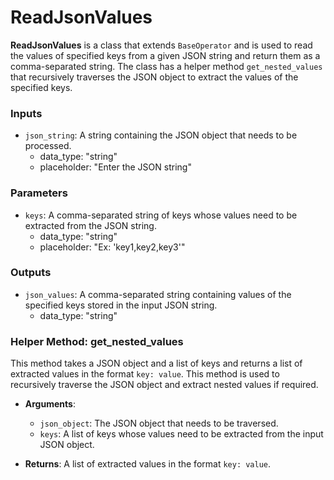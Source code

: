 # ReadJsonValues

**ReadJsonValues** is a class that extends `BaseOperator` and is used to read the values of specified keys from a given JSON string and return them as a comma-separated string. The class has a helper method `get_nested_values` that recursively traverses the JSON object to extract the values of the specified keys.

### Inputs

- `json_string`: A string containing the JSON object that needs to be processed.
    - data_type: "string"
    - placeholder: "Enter the JSON string"

### Parameters

- `keys`: A comma-separated string of keys whose values need to be extracted from the JSON string.
    - data_type: "string"
    - placeholder: "Ex: 'key1,key2,key3'"

### Outputs

- `json_values`: A comma-separated string containing values of the specified keys stored in the input JSON string.
    - data_type: "string"

### Helper Method: get_nested_values

This method takes a JSON object and a list of keys and returns a list of extracted values in the format `key: value`. This method is used to recursively traverse the JSON object and extract nested values if required.

- **Arguments**:
    - `json_object`: The JSON object that needs to be traversed.
    - `keys`: A list of keys whose values need to be extracted from the input JSON object.

- **Returns**: A list of extracted values in the format `key: value`.
